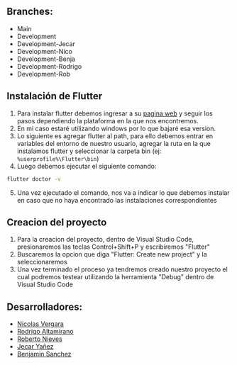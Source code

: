 ## Branches:

- Main
- Development
- Development-Jecar
- Development-Nico
- Development-Benja
- Development-Rodrigo
- Development-Rob

## Instalación de Flutter

1. Para instalar flutter debemos ingresar a su [pagina web](https://flutter.dev) y seguir los pasos dependiendo la plataforma en la que nos encontremos.
2. En mi caso estaré utilizando windows por lo que bajaré esa version.
3. Lo siguiente es agregar flutter al path, para ello debemos entrar en variables del entorno de nuestro usuario, agregar la ruta en la que instalamos flutter y seleccionar la carpeta bin (ej: `%userprofile%\Flutter\bin`)
4. Luego debemos ejecutar el siguiente comando:
```bash
flutter doctor -v
```
5. Una vez ejecutado el comando, nos va a indicar lo que debemos instalar en caso que no haya encontrado las instalaciones correspondientes

## Creacion del proyecto

1. Para la creacion del proyecto, dentro de Visual Studio Code, presionaremos las teclas Control+Shift+P y escribiremos "Flutter"
2. Buscaremos la opcion que diga "Flutter: Create new project" y la seleccionaremos
3. Una vez terminado el proceso ya tendremos creado nuestro proyecto el cual podremos testear utilizando la herramienta "Debug" dentro de Visual Studio Code

## Desarrolladores:
- [Nicolas Vergara](https://github.com/Nipicoco)
- [Rodrigo Altamirano](https://github.com/NiggetChuckens)
- [Roberto Nieves](https://github.com/cowerino)
- [Jecar Yañez](https://github.com/Mecar7)
- [Benjamin Sanchez](https://github.com/pansito2)
